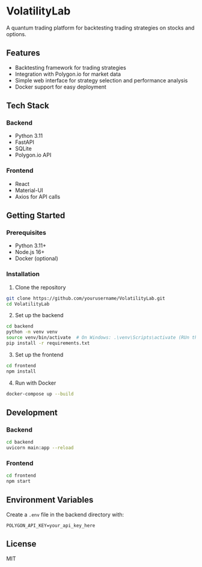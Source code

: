 # VolatilityLab

A quantum trading platform for backtesting trading strategies on stocks and options.

## Features

- Backtesting framework for trading strategies
- Integration with Polygon.io for market data
- Simple web interface for strategy selection and performance analysis
- Docker support for easy deployment

## Tech Stack

### Backend
- Python 3.11
- FastAPI
- SQLite
- Polygon.io API

### Frontend
- React
- Material-UI
- Axios for API calls

## Getting Started

### Prerequisites
- Python 3.11+
- Node.js 16+
- Docker (optional)

### Installation

1. Clone the repository
```bash
git clone https://github.com/yourusername/VolatilityLab.git
cd VolatilityLab
```

2. Set up the backend
```bash
cd backend
python -m venv venv
source venv/bin/activate  # On Windows: .\venv\Scripts\activate (RUn this ---> Set-ExecutionPolicy Restricted -Scope CurrentUsert) If previous command didnt work
pip install -r requirements.txt
```

3. Set up the frontend
```bash
cd frontend
npm install
```

4. Run with Docker
```bash
docker-compose up --build
```

## Development

### Backend
```bash
cd backend
uvicorn main:app --reload
```

### Frontend
```bash
cd frontend
npm start
```

## Environment Variables

Create a `.env` file in the backend directory with:
```
POLYGON_API_KEY=your_api_key_here
```

## License

MIT